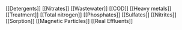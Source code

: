 [[Detergents]]
[[Nitrates]]
[[Wastewater]]
[[COD]]
[[Heavy metals]]
[[Treatment]]
[[Total nitrogen]]
[[Phosphates]]
[[Sulfates]]
[[Nitrites]]
[[Sorption]]
[[Magnetic Particles]]
[[Real Effluents]]
